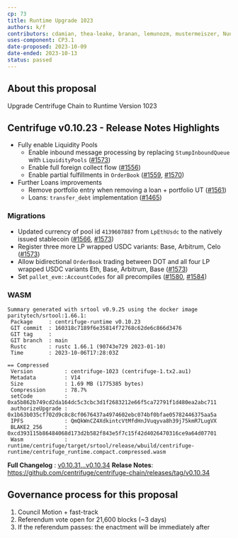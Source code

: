 ```yaml
---
cp: 73
title: Runtime Upgrade 1023
authors: k/f
contributors: cdamian, thea-leake, branan, lemunozm, mustermeiszer, NunoAlexandre, wischli
uses-component: CP3.1
date-proposed: 2023-10-09
date-ended: 2023-10-13
status: passed
---
```


## About this proposal

Upgrade Centrifuge Chain to Runtime Version 1023

## Centrifuge v0.10.23 - Release Notes Highlights

* Fully enable Liquidity Pools
  * Enable inbound message processing by replacing `StumpInboundQueue` with `LiquidityPools` ([#1573](https://github.com/centrifuge/centrifuge-chain/pull/1573))
  * Enable full foreign collect flow ([#1556](https://github.com/centrifuge/centrifuge-chain/pull/1556))
  * Enable partial fulfillments in `OrderBook` ([#1559](https://github.com/centrifuge/centrifuge-chain/pull/1559), [#1570](https://github.com/centrifuge/centrifuge-chain/pull/1570))
* Further Loans improvements
  * Remove portfolio entry when removing a loan + portfolio UT ([#1561](https://github.com/centrifuge/centrifuge-chain/pull/1561))
  * Loans: `transfer_debt` implementation ([#1465](https://github.com/centrifuge/centrifuge-chain/pull/1465))

### Migrations

* Updated currency of pool id `4139607887` from `LpEthUsdc` to the natively issued stablecoin ([#1566](https://github.com/centrifuge/centrifuge-chain/pull/1566), [#1573](https://github.com/centrifuge/centrifuge-chain/pull/1573))
* Register three more LP wrapped USDC variants: Base, Arbitrum, Celo ([#1573](https://github.com/centrifuge/centrifuge-chain/pull/1573))
* Allow bidirectional `OrderBook` trading between DOT and all four LP wrapped USDC variants Eth, Base, Arbitrum, Base ([#1573](https://github.com/centrifuge/centrifuge-chain/pull/1573))
* Set `pallet_evm::AccountCodes` for all precompiles ([#1580](https://github.com/centrifuge/centrifuge-chain/pull/1580), [#1584](https://github.com/centrifuge/centrifuge-chain/pull/1584))

### WASM

```
Summary generated with srtool v0.9.25 using the docker image paritytech/srtool:1.66.1:
 Package     : centrifuge-runtime v0.10.23
 GIT commit  : 160318c7189f6e35814f72768c62de6c866d3476
 GIT tag     : 
 GIT branch  : main
 Rustc       : rustc 1.66.1 (90743e729 2023-01-10)
 Time        : 2023-10-06T17:28:03Z

== Compressed
 Version          : centrifuge-1023 (centrifuge-1.tx2.au1)
 Metadata         : V14
 Size             : 1.69 MB (1775385 bytes)
 Compression      : 78.7%
 setCode          : 0xa5b862b749cd2da164dc5c3cbc3d1f2683212e66f5ca72791f1d480ea2abc711
 authorizeUpgrade : 0x1b63b035cf702d9c8c8cf0676437a4974602ebc074bf0bfae05782446375aa5a
 IPFS             : QmQkWnCZ4XdkintcVtMfdHnJVuqyva8h39j75kmR7LugVX
 BLAKE2_256       : 0xcd393115b86484068d173d2b582f843e5f7c15f42d4026470316ce9a64d07701
 Wasm             : runtime/centrifuge/target/srtool/release/wbuild/centrifuge-runtime/centrifuge_runtime.compact.compressed.wasm
```

**Full Changelog** : [v0.10.31...v0.10.34](https://github.com/centrifuge/centrifuge-chain/compare/v0.10.31...v0.10.34)
**Relase Notes**: https://github.com/centrifuge/centrifuge-chain/releases/tag/v0.10.34


## Governance process for this proposal
1. Council Motion + fast-track
2. Referendum vote open for 21,600 blocks (~3 days)
3. If the referendum passes: the enactment will be immediately after